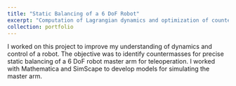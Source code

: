 ```yaml
---
title: "Static Balancing of a 6 DoF Robot"
excerpt: "Computation of Lagrangian dynamics and optimization of countermassses for a 6 DoF palletizing robot<br/><img src='/images/Stat.png'>"
collection: portfolio
---
```


I worked on this project to improve my understanding of dynamics and control of a robot. The objective was to identify countermasses for precise static balancing of a 6 DoF robot master arm for teleoperation. I worked with Mathematica and SimScape to develop models for simulating the master arm.   
